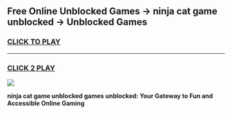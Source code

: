 
## Free Online Unblocked Games → ninja cat game unblocked → Unblocked Games
<h3>
<a href="https://premium.freeplayer.one?title=ninja_cat_game_unblocked&ref=21F">CLICK TO PLAY</a></h3>
<hr>

<h3>
<a href="https://premium.freeplayer.one?title=ninja_cat_game_unblocked&ref=21F">CLICK 2 PLAY</a>
  
</h3>

<a href="https://premium.freeplayer.one?title=ninja_cat_game_unblocked&ref=21F/"><img src="https://clearcache.store/games.png"></a>


**ninja cat game unblocked games unblocked: Your Gateway to Fun and Accessible Online Gaming**
